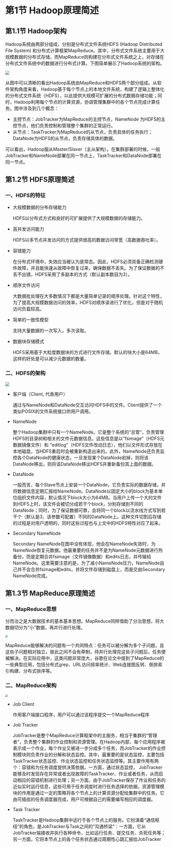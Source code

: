 # 第1节 Hadoop原理简述

## 第1.1节 Hadoop架构

Hadoop系统由两部分组成，分别是分布式文件系统HDFS (Hadoop Distributed File System) 和分布式计算框架MapReduce。其中，分布式文件系统主要用于大规模数据的分布式存储，而MapReduce则构建在分布式文件系统之上，对存储在分布式文件系统中的数据进行分布式计算。下图简单展示了Hadoop系统的架构。

<img src='https://github.com/luzhouxiaobai/Big-Data-Review/blob/master/file/hadoop1.png' style='zoom:80%'/>

从图中可以清晰的看出Hadoop系统由MapReduce和HDFS两个部分组成。从软件架构角度来看，Hadoop基于每个节点上的本地文件系统，构建了逻辑上整体化的分布式文件系统（HDFS），以此提供大规模可扩展的分布式数据存储功能；同时，Hadoop利用每个节点的计算资源，协调管理集群中的各个节点完成计算任务。图中涉及到几个概念：

- 主控节点：JobTracker为MapReduce的主控节点，NameNode 为HDFS的主控节点，他们负责控制和管理整个集群的正常运行。
- 从节点：TaskTracker为MapReduce的从节点，负责具体的任务执行；DataNode为HDFS的从节点，负责存储具体的数据。

可以看出，Hadoop服从Master/Slaver（主从架构）。在集群部署的时候，一般JobTracker和NameNode部署在同一节点上，TaskTracker和DataNode部署在同一节点。

## 第1.2节 HDFS原理简述

### 一、HDFS的特征

- 大规模数据的分布存储能力

  HDFS以分布式方式和良好的可扩展提供了大规模数据的存储能力。

- 高并发访问能力

  HDFS以多节点并发访问的方式提供很高的数据访问带宽（高数据吞吐率）。

- 容错能力

  在分布式环境中，失效应当被认为是常态。因此，HDFS必须具备正确检测硬件故障，并且能快速从故障中恢复过来，确保数据不丢失。为了保证数据的不丢不出错，HDFS采用了多副本的方式（默认副本数目为3）。

- 顺序文件访问

  大数据批处理在大多数情况下都是大量简单记录的顺序处理。针对这个特性，为了提高大规模数据访问的效率，HDFS对顺序读进行了优化，但是对于随机访问负载较高。

- 简单的一致性模型

  支持大量数据的一次写入，多次读取。

- 数据块存储模式

  HDFS采用基于大粒度数据块的方式进行文件存储。默认的块大小是64MB，这样的好处是可以减少元数据的数量。

### 二、HDFS的架构

<img src="https://github.com/luzhouxiaobai/Big-Data-Review/blob/master/file/HDFS1.jpg" style="zoom:80%;" />

- 客户端（Client, 代表用户）

  通过与NameNode和DataNode交互访问HDFS中的文件。Client提供了一个类似POSIⅩ的文件系统接口供用户调用。

- NameNode

  整个Hadoop集群中只有一个NameNode。它是整个系统的“总管”，负责管理HDFS的目录树和相关的文件元数据信息。这些信息是以“fsimage”（HDFS元数据镜像文件）和 “editlog”（HDFS文件改动日志），他们以文件形式存放在本地磁盘，当HDFS重启时会被重新构造出来的。此外，NameNode还负责监控各个DataNode的健康状态，一旦发现某个DataNode宕掉，则将该DataNode移出，则将该DataNode移出HDFS并重新备份其上面的数据。

- DataNode

  一般而言，每个Slave节点上安装一个DataNode，它负责实际的数据存储，并将数据信息定期汇报给NameNode。DataNode以固定大小的block为基本单位组织文件内容，默认情况下block大小为64MB。当用户上传一个大的文件到HDFS上时，该文件会被切分成若干个block，分别存储到不同的DataNode；同时，为了保证数据可靠，会将同一个block以流水线方式写到若干个（默认是3，该参数可配置）不同的DataNode上。这种文件切割后存储的过程是对用户透明的，同时这些过程也与上文中的HDFS特性对应了起来。

- Secondary NameNode

  Secondary NameNode在图中没有体现，他会在NameNode失效时，为NameNode恢复元数据。他最重要的任务并不是为NameNode元数据进行热备份，而是定期合并fsimage（文件镜像数据）和edits日志，并传输给NameNode。这里需要注意的是，为了减小NameNode压力，NameNode自己并不会合并fsimage和edits，并将文件存储到磁盘上，而是交由Secondary NameNode完成。

## 第1.3节 MapReduce原理简述

### 一、MapReduce思想

分而治之是大数据技术的基本基本思想。MapReduce同样借助了分治思想，将大数据切分为“小”数据，再并行进行处理。

<img src="https://github.com/luzhouxiaobai/Big-Data-Review/blob/master/file/mapreduce1.jpg" style="zoom:50%" />

MapReduce能够解决的问题有一个共同特点：任务可以被分解为多个子问题，且这些子问题相对独立，彼此之间不会有牵制，待并行处理完这些子问题后，任务便被解决。在实际应用中，这类问题非常庞大，谷歌在论文中提到了MapReduce的一些典型应用，包括分布式grep、URL访问频率统计、Web连接图反转、倒排索引构建、分布式排序等。

### 二、MapReduce架构

<img src="https://github.com/luzhouxiaobai/Big-Data-Review/blob/master/file/mapreduce2.jpg" style="zoom:50%" />

- Job Client

  作用客户端接口程序，用户可以通过该程序提交一个MapReduce程序

- Job Tracker

  JobTracker是整个MapReduce计算框架中的主服务，相当于集群的“管理者”，负责整个集群的作业控制和资源管理。在Hadoop内部，每个应用程序被表示成一个作业，每个作业又被进一步分成多个任务，而JobTracker的作业控制模块则负责作业的分解和状态监控。其中，最重要的是状态监控，主要包括TaskTracker状态监控、作业状态监控和任务状态监控等。其主要作用有两个：容错和为任务调度提供决策依据。一方面，通过状态监控， JobTracker能够及时发现存在异常或者出现故障的TaskTracker、作业或者任务，从而启动相应的容错机制进行处理；另一方面，由于JobTracker保存了作业和任务的近似实时运行信息，这些可用于任务调度时进行任务选择的依据。资源管理模块的作用是通过一定的策略将各个节点上的计算资源分配给集群中的任务。它由可插拔的任务调度器完成，用户可根据自己的需要编写相应的调度器。

- Task Tracker

  TaskTracker是Hadoop集群中运行于各个节点上的服务。它扮演着“通信枢纽”的角色，是JobTracker与Task之间的“沟通桥梁”：一方面，它从JobTracker端接收并执行各种命令，比如运行任务、提交任务、杀死任务等；另一方面，它将本节点上的各个任务状态通过周期性心跳汇报给JobTracker